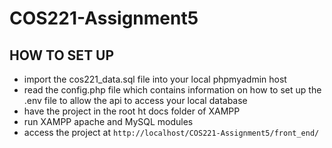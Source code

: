 # COS221-Assignment5
## HOW TO SET UP
- import the cos221_data.sql file into your local phpmyadmin host
- read the config.php file which contains information on how to set up the .env file to allow the api to access your local database
- have the project in the root ht docs folder of XAMPP
- run XAMPP apache and MySQL modules
- access the project at ``` http://localhost/COS221-Assignment5/front_end/ ```

